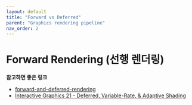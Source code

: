 ```yaml
---
layout: default
title: "Forward vs Deferred"
parent: "Graphics rendering pipeline"
nav_order: 2
---
```


# Forward Rendering (선행 렌더링)


**참고하면 좋은 링크**
- [forward-and-deferred-rendering](https://www.benmandrew.com/articles/forward-and-deferred-rendering)
- [Interactive Graphics 21 - Deferred, Variable-Rate, & Adaptive Shading](https://youtu.be/9_v8cvd-BSQ?feature=shared)